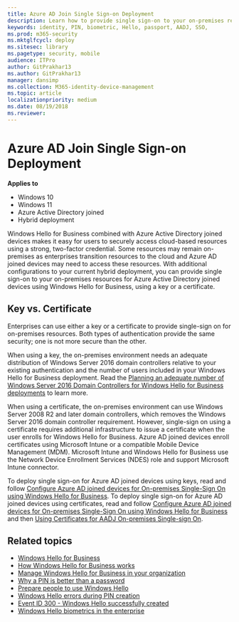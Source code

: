 ```yaml
---
title: Azure AD Join Single Sign-on Deployment
description: Learn how to provide single sign-on to your on-premises resources for Azure Active Directory joined devices, using Windows Hello for Business.
keywords: identity, PIN, biometric, Hello, passport, AADJ, SSO, 
ms.prod: m365-security
ms.mktglfcycl: deploy
ms.sitesec: library
ms.pagetype: security, mobile
audience: ITPro
author: GitPrakhar13
ms.author: GitPrakhar13
manager: dansimp
ms.collection: M365-identity-device-management
ms.topic: article
localizationpriority: medium
ms.date: 08/19/2018
ms.reviewer: 
---
```

# Azure AD Join Single Sign-on Deployment

**Applies to**

- Windows 10
- Windows 11
- Azure Active Directory joined
- Hybrid deployment

Windows Hello for Business combined with Azure Active Directory joined devices makes it easy for users to securely access cloud-based resources using a strong, two-factor credential.  Some resources may remain on-premises as enterprises transition resources to the cloud and Azure AD joined devices may need to access these resources.  With additional configurations to your current hybrid deployment, you can provide single sign-on to your on-premises resources for Azure Active Directory joined devices using Windows Hello for Business, using a key or a certificate.

## Key vs. Certificate

Enterprises can use either a key or a certificate to provide single-sign on for on-premises resources.  Both types of authentication provide the same security; one is not more secure than the other.  

When using a key, the on-premises environment needs an adequate distribution of Windows Server 2016 domain controllers relative to your existing authentication and the number of users included in your Windows Hello for Business deployment.  Read the [Planning an adequate number of Windows Server 2016 Domain Controllers for Windows Hello for Business deployments](hello-adequate-domain-controllers.md) to learn more.

When using a certificate, the on-premises environment can use Windows Server 2008 R2 and later domain controllers, which removes the Windows Server 2016 domain controller requirement.  However, single-sign on using a certificate requires additional infrastructure to issue a certificate when the user enrolls for Windows Hello for Business.  Azure AD joined devices enroll certificates using Microsoft Intune or a compatible Mobile Device Management (MDM).  Microsoft Intune and Windows Hello for Business use the Network Device Enrollment Services (NDES) role and support Microsoft Intune connector.

To deploy single sign-on for Azure AD joined devices using keys, read and follow [Configure Azure AD joined devices for On-premises Single-Sign On using Windows Hello for Business](hello-hybrid-aadj-sso-base.md).
To deploy single sign-on for Azure AD joined devices using certificates, read and follow [Configure Azure AD joined devices for On-premises Single-Sign On using Windows Hello for Business](hello-hybrid-aadj-sso-base.md) and then [Using Certificates for AADJ On-premises Single-sign On](hello-hybrid-aadj-sso-cert.md).

## Related topics

- [Windows Hello for Business](hello-identity-verification.md)
- [How Windows Hello for Business works](hello-how-it-works.md)
- [Manage Windows Hello for Business in your organization](hello-manage-in-organization.md)
- [Why a PIN is better than a password](hello-why-pin-is-better-than-password.md)
- [Prepare people to use Windows Hello](hello-prepare-people-to-use.md)
- [Windows Hello errors during PIN creation](hello-errors-during-pin-creation.md)
- [Event ID 300 - Windows Hello successfully created](hello-event-300.md)
- [Windows Hello biometrics in the enterprise](hello-biometrics-in-enterprise.md)


